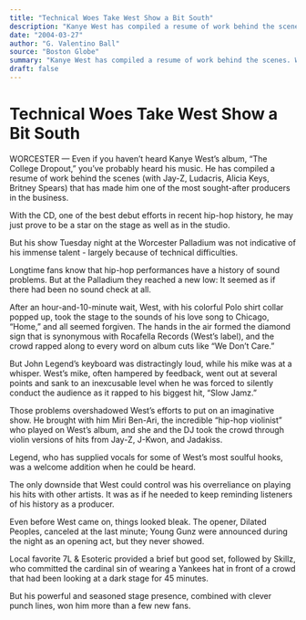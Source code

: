 ```yaml
---
title: "Technical Woes Take West Show a Bit South"
description: "Kanye West has compiled a resume of work behind the scenes. With the CD, one of the best debut efforts in recent hip-hop history, he may just prove to be a star on the stage as well as in the studio. ..."
date: "2004-03-27"
author: "G. Valentino Ball"
source: "Boston Globe"
summary: "Kanye West has compiled a resume of work behind the scenes. With the CD, one of the best debut efforts in recent hip-hop history, he may just prove to be a star on the stage as well as in the studio. But his show at the Worcester Palladium was not indicative of his immense talent."
draft: false
---
```


# Technical Woes Take West Show a Bit South

WORCESTER — Even if you haven’t heard Kanye West’s album, “The College Dropout,” you’ve probably heard his music. He has compiled a resume of work behind the scenes (with Jay-Z, Ludacris, Alicia Keys, Britney Spears) that has made him one of the most sought-after producers in the business.

With the CD, one of the best debut efforts in recent hip-hop history, he may just prove to be a star on the stage as well as in the studio.

But his show Tuesday night at the Worcester Palladium was not indicative of his immense talent - largely because of technical difficulties.

Longtime fans know that hip-hop performances have a history of sound problems. But at the Palladium they reached a new low: It seemed as if there had been no sound check at all.

After an hour-and-10-minute wait, West, with his colorful Polo shirt collar popped up, took the stage to the sounds of his love song to Chicago, “Home,” and all seemed forgiven. The hands in the air formed the diamond sign that is synonymous with Rocafella Records (West’s label), and the crowd rapped along to every word on album cuts like “We Don’t Care.”

But John Legend’s keyboard was distractingly loud, while his mike was at a whisper. West’s mike, often hampered by feedback, went out at several points and sank to an inexcusable level when he was forced to silently conduct the audience as it rapped to his biggest hit, “Slow Jamz.”

Those problems overshadowed West’s efforts to put on an imaginative show. He brought with him Miri Ben-Ari, the incredible “hip-hop violinist” who played on West’s album, and she and the DJ took the crowd through violin versions of hits from Jay-Z, J-Kwon, and Jadakiss.

Legend, who has supplied vocals for some of West’s most soulful hooks, was a welcome addition when he could be heard.

The only downside that West could control was his overreliance on playing his hits with other artists. It was as if he needed to keep reminding listeners of his history as a producer.

Even before West came on, things looked bleak. The opener, Dilated Peoples, canceled at the last minute; Young Gunz were announced during the night as an opening act, but they never showed.

Local favorite 7L & Esoteric provided a brief but good set, followed by Skillz, who committed the cardinal sin of wearing a Yankees hat in front of a crowd that had been looking at a dark stage for 45 minutes.

But his powerful and seasoned stage presence, combined with clever punch lines, won him more than a few new fans.
